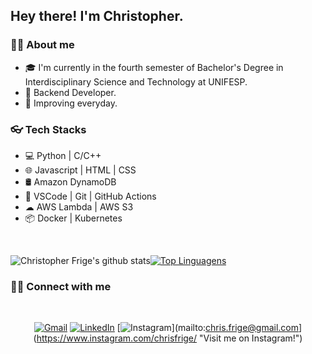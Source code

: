 ## Hey there! I'm Christopher.

### 🤵🏻 About me

* 🎓 I'm currently in the fourth semester of Bachelor's Degree in Interdisciplinary Science and Technology at UNIFESP. 
* 💼 Backend Developer.
* 🌱 Improving everyday.

### 👓 Tech Stacks

* 💻 Python | C/C++
* 🌐 Javascript | HTML | CSS
* 🛢 Amazon DynamoDB
* 🔧 VSCode | Git | GitHub Actions
* ☁  AWS Lambda | AWS S3
* 📦 Docker | Kubernetes
<br/>

![Christopher Frige's github stats](https://github-readme-stats.vercel.app/api?username=christopherfrige&show_icons=true&theme=dracula)[![Top Linguagens](https://github-readme-stats.vercel.app/api/top-langs/?username=christopherfrige&layout=compact&theme=dracula)](https://github.com/anuraghazra/github-readme-stats)
<br/>
### 🤝🏻 Connect with me
<br/>

<center>

[![Gmail](https://img.shields.io/badge/Gmail-D14836?style=for-the-badge&logo=gmail&logoColor=white)](mailto:chris.frige@gmail.com "Send me an email!")
[![LinkedIn](https://img.shields.io/badge/LinkedIn-0077B5?style=for-the-badge&logo=linkedin&logoColor=white)](https://www.linkedin.com/in/christopherfrige/ "Visit me on LinkedIn")
[![Instagram](https://img.shields.io/badge/Instagram-E4405F?style=for-the-badge&logo=instagram&logoColor=white)](mailto:chris.frige@gmail.com](https://www.instagram.com/chrisfrige/ "Visit me on Instagram!")
